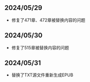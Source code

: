 ## 2024/05/29

- 修复了471章、472章被替换内容的问题

## 2024/05/30

- 修复了515章被替换内容的问题

## 2024/05/31

- 替换了TXT源文件重新生成EPUB